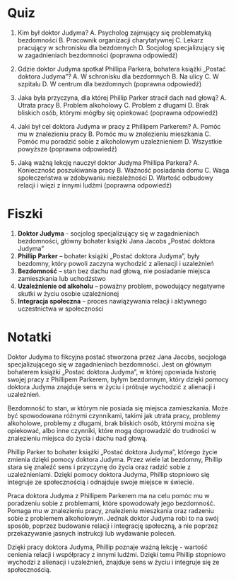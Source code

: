  # Quiz

1. Kim był doktor Judyma?
A. Psycholog zajmujący się problematyką bezdomności
B. Pracownik organizacji charytatywnej
C. Lekarz pracujący w schronisku dla bezdomnych
D. Socjolog specjalizujący się w zagadnieniach bezdomności (poprawna odpowiedź)

2. Gdzie doktor Judyma spotkał Phillipa Parkera, bohatera książki „Postać doktora Judyma”?
A. W schronisku dla bezdomnych
B. Na ulicy
C. W szpitalu
D. W centrum dla bezdomnych (poprawna odpowiedź)

3. Jaka była przyczyna, dla której Phillip Parker stracił dach nad głową?
A. Utrata pracy
B. Problem alkoholowy
C. Problem z długami
D. Brak bliskich osób, którymi mógłby się opiekować (poprawna odpowiedź)

4. Jaki był cel doktora Judyma w pracy z Phillipem Parkerem?
A. Pomóc mu w znalezieniu pracy
B. Pomóc mu w znalezieniu mieszkania
C. Pomóc mu poradzić sobie z alkoholowym uzależnieniem
D. Wszystkie powyższe (poprawna odpowiedź)

5. Jaką ważną lekcję nauczył doktor Judyma Phillipa Parkera?
A. Konieczność poszukiwania pracy
B. Ważność posiadania domu
C. Waga społeczeństwa w zdobywaniu niezależności
D. Wartość odbudowy relacji i więzi z innymi ludźmi (poprawna odpowiedź)

# Fiszki

1. **Doktor Judyma** - socjolog specjalizujący się w zagadnieniach bezdomności, główny bohater książki Jana Jacobs „Postać doktora Judyma”
2. **Phillip Parker** – bohater książki „Postać doktora Judyma”, były bezdomny, który powoli zaczyna wychodzić z alienacji i uzależnień
3. **Bezdomność** – stan bez dachu nad głową, nie posiadanie miejsca zamieszkania lub uchodźstwo
4. **Uzależnienie od alkoholu** – poważny problem, powodujący negatywne skutki w życiu osobie uzależnionej
5. **Integracja społeczna** – proces nawiązywania relacji i aktywnego uczestnictwa w społeczności

# Notatki

Doktor Judyma to fikcyjna postać stworzona przez Jana Jacobs, socjologa specjalizującego się w zagadnieniach bezdomności. Jest on głównym bohaterem książki „Postać doktora Judyma”, w której opowiada historię swojej pracy z Phillipem Parkerem, byłym bezdomnym, który dzięki pomocy doktora Judyma znajduje sens w życiu i próbuje wychodzić z alienacji i uzależnień.

Bezdomność to stan, w którym nie posiada się miejsca zamieszkania. Może być spowodowana różnymi czynnikami, takimi jak utrata pracy, problemy alkoholowe, problemy z długami, brak bliskich osób, którymi można się opiekować, albo inne czynniki, które mogą doprowadzić do trudności w znalezieniu miejsca do życia i dachu nad głową.

Phillip Parker to bohater książki „Postać doktora Judyma”, którego życie zmienia dzięki pomocy doktora Judyma. Przez wiele lat bezdomny, Phillip stara się znaleźć sens i przyczynę do życia oraz radzić sobie z uzależnieniami. Dzięki pomocy doktora Judyma, Phillip stopniowo się integruje ze społecznością i odnajduje swoje miejsce w świecie.

Praca doktora Judyma z Phillipem Parkerem ma na celu pomóc mu w poradzeniu sobie z problemami, które spowodowały jego bezdomność. Pomaga mu w znalezieniu pracy, znalezieniu mieszkania oraz radzeniu sobie z problemem alkoholowym. Jednak doktor Judyma robi to na swój sposób, poprzez budowanie relacji i integrację społeczną, a nie poprzez przekazywanie jasnych instrukcji lub wydawanie poleceń.

Dzięki pracy doktora Judyma, Phillip poznaje ważną lekcję - wartość cenienia relacji i współpracy z innymi ludźmi. Dzięki temu Phillip stopniowo wychodzi z alienacji i uzależnień, znajduje sens w życiu i integruje się ze społecznością.